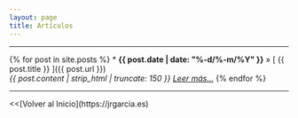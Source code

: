 ```yaml
---
layout: page
title: Artículos
---
```

<hr size="5px" color="#268BD4" />
{% for post in site.posts %}
  * <strong>{{ post.date | date: "%-d/%-m/%Y" }}</strong> &raquo; [ {{ post.title }} ]({{ post.url }}) <br> <i>{{ post.content | strip_html | truncate: 150 }}</i> <a href="{{ site.url }}{{ post.url }}" title="Leer más"><i>Leer más...</i></a>
{% endfor %}

<hr size="5px" color="#268BD4" />
<<[Volver al Inicio](https://jrgarcia.es)

